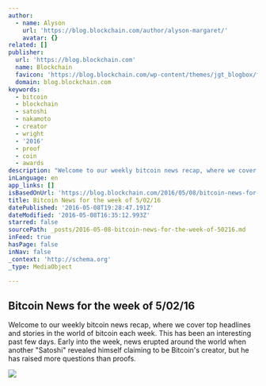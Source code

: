 ```yaml
---
author:
  - name: Alyson
    url: 'https://blog.blockchain.com/author/alyson-margaret/'
    avatar: {}
related: []
publisher:
  url: 'https://blog.blockchain.com'
  name: Blockchain
  favicon: 'https://blog.blockchain.com/wp-content/themes/jgt_blogbox/favicon.ico'
  domain: blog.blockchain.com
keywords:
  - bitcoin
  - blockchain
  - satoshi
  - nakamoto
  - creator
  - wright
  - '2016'
  - proof
  - coin
  - awards
description: "Welcome to our weekly bitcoin news recap, where we cover top headlines and stories in the world of bitcoin each week. This has been an interesting past few days. Early into the week, news erupted around the world when another \"Satoshi\" revealed himself claiming to be Bitcoin's creator, but he has raised more questions than proofs."
inLanguage: en
app_links: []
isBasedOnUrl: 'https://blog.blockchain.com/2016/05/08/bitcoin-news-for-the-week-of-50216/'
title: Bitcoin News for the week of 5/02/16
datePublished: '2016-05-08T19:28:47.191Z'
dateModified: '2016-05-08T16:35:12.993Z'
starred: false
sourcePath: _posts/2016-05-08-bitcoin-news-for-the-week-of-50216.md
inFeed: true
hasPage: false
inNav: false
_context: 'http://schema.org'
_type: MediaObject

---
```

<article style=""><h1>Bitcoin News for the week of 5/02/16</h1><p>Welcome to our weekly bitcoin news recap, where we cover top headlines and stories in the world of bitcoin each week. This has been an interesting past few days. Early into the week, news erupted around the world when another "Satoshi" revealed himself claiming to be Bitcoin's creator, but he has raised more questions than proofs.</p><img src="https://blog.blockchain.com/wp-content/uploads/2016/05/deloitte.jpg" /></article>